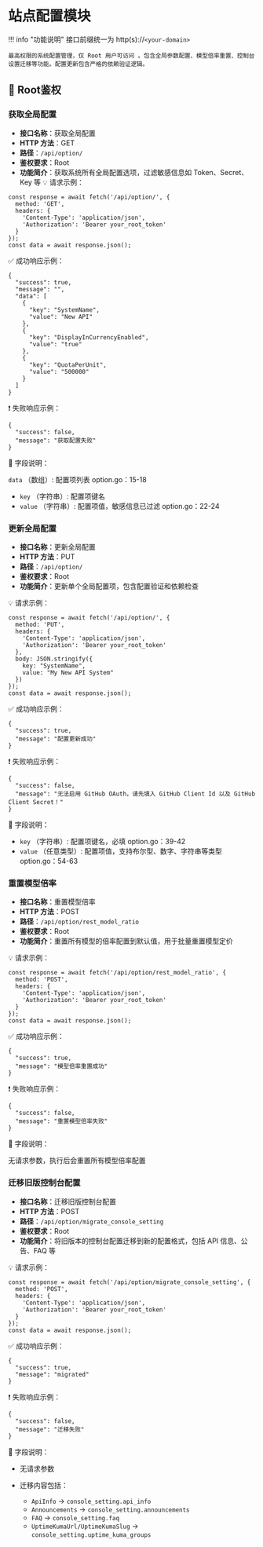# 站点配置模块

!!! info "功能说明"
    接口前缀统一为 http(s)://`<your-domain>`

    最高权限的系统配置管理，仅 Root 用户可访问 。包含全局参数配置、模型倍率重置、控制台设置迁移等功能。配置更新包含严格的依赖验证逻辑。

## 🔐 Root鉴权

### 获取全局配置
- **接口名称**：获取全局配置
- **HTTP 方法**：GET
- **路径**：`/api/option/`
- **鉴权要求**：Root
- **功能简介**：获取系统所有全局配置选项，过滤敏感信息如 Token、Secret、Key 等
💡 请求示例：

```
const response = await fetch('/api/option/', {  
  method: 'GET',  
  headers: {  
    'Content-Type': 'application/json',  
    'Authorization': 'Bearer your_root_token'  
  }  
});  
const data = await response.json();
```

✅ 成功响应示例：

```
{  
  "success": true,  
  "message": "",  
  "data": [  
    {  
      "key": "SystemName",  
      "value": "New API"  
    },  
    {  
      "key": "DisplayInCurrencyEnabled",  
      "value": "true"  
    },  
    {  
      "key": "QuotaPerUnit",  
      "value": "500000"  
    }  
  ]  
}
```

❗ 失败响应示例：

```
{  
  "success": false,  
  "message": "获取配置失败"  
}
```

🧾 字段说明：

`data` （数组）: 配置项列表 option.go：15-18

- `key` （字符串）: 配置项键名
- `value` （字符串）: 配置项值，敏感信息已过滤 option.go：22-24


### 更新全局配置

- **接口名称**：更新全局配置
- **HTTP 方法**：PUT
- **路径**：`/api/option/`
- **鉴权要求**：Root
- **功能简介**：更新单个全局配置项，包含配置验证和依赖检查

💡 请求示例：

```
const response = await fetch('/api/option/', {  
  method: 'PUT',  
  headers: {  
    'Content-Type': 'application/json',  
    'Authorization': 'Bearer your_root_token'  
  },  
  body: JSON.stringify({  
    key: "SystemName",  
    value: "My New API System"  
  })  
});  
const data = await response.json();
```

✅ 成功响应示例：

```
{  
  "success": true,  
  "message": "配置更新成功"  
}
```

❗ 失败响应示例：

```
{  
  "success": false,  
  "message": "无法启用 GitHub OAuth，请先填入 GitHub Client Id 以及 GitHub Client Secret！"  
}
```

🧾 字段说明：

- `key` （字符串）: 配置项键名，必填 option.go：39-42
- `value` （任意类型）: 配置项值，支持布尔型、数字、字符串等类型 option.go：54-63

### 重置模型倍率

- **接口名称**：重置模型倍率
- **HTTP 方法**：POST
- **路径**：`/api/option/rest_model_ratio`
- **鉴权要求**：Root
- **功能简介**：重置所有模型的倍率配置到默认值，用于批量重置模型定价

💡 请求示例：

```
const response = await fetch('/api/option/rest_model_ratio', {  
  method: 'POST',  
  headers: {  
    'Content-Type': 'application/json',  
    'Authorization': 'Bearer your_root_token'  
  }  
});  
const data = await response.json();
```

✅ 成功响应示例：

```
{  
  "success": true,  
  "message": "模型倍率重置成功"  
}
```

❗ 失败响应示例：

```
{  
  "success": false,  
  "message": "重置模型倍率失败"  
}
```

🧾 字段说明：

无请求参数，执行后会重置所有模型倍率配置

### 迁移旧版控制台配置

- **接口名称**：迁移旧版控制台配置
- **HTTP 方法**：POST
- **路径**：`/api/option/migrate_console_setting`
- **鉴权要求**：Root
- **功能简介**：将旧版本的控制台配置迁移到新的配置格式，包括 API 信息、公告、FAQ 等

💡 请求示例：

```
const response = await fetch('/api/option/migrate_console_setting', {  
  method: 'POST',  
  headers: {  
    'Content-Type': 'application/json',  
    'Authorization': 'Bearer your_root_token'  
  }  
});  
const data = await response.json();
```

✅ 成功响应示例：

```
{  
  "success": true,  
  "message": "migrated"  
}
```

❗ 失败响应示例：

```
{  
  "success": false,  
  "message": "迁移失败"  
}
```

🧾 字段说明：

- 无请求参数
- 迁移内容包括：

    - `ApiInfo` → `console_setting.api_info` 
    - `Announcements` → `console_setting.announcements` 
    - `FAQ` → `console_setting.faq` 
    - `UptimeKumaUrl/UptimeKumaSlug` → `console_setting.uptime_kuma_groups` 



